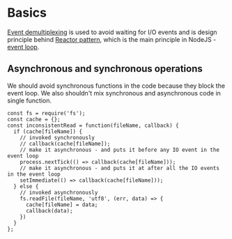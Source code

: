 # Basics

[Event demultiplexing](https://jsblog.insiderattack.net/event-loop-and-the-big-picture-nodejs-event-loop-part-1-1cb67a182810) is used to avoid waiting for I/O events and is design principle behind [Reactor pattern](https://hackernoon.com/the-node-js-system-51090c35dddc), which is the main principle in NodeJS - [event loop](https://nodejs.org/en/docs/guides/event-loop-timers-and-nexttick/).

## Asynchronous and synchronous operations

We should avoid synchronous functions in the code because they block the event loop. We also shouldn't mix synchronous and asynchronous code in single function.

```
const fs = require('fs');
const cache = {};
const inconsistentRead = function(fileName, callback) {
  if (cache[fileName]) {
    // invoked synchronously
    // callback(cache[fileName]);
    // make it asynchronous - and puts it before any IO event in the event loop
    process.nextTick(() => callback(cache[fileName]));
    // make it asynchronous - and puts it at after all the IO events in the event loop
    setImmediate(() => callback(cache[fileName]));
  } else {
    // invoked asynchronously
    fs.readFile(fileName, 'utf8', (err, data) => {
      cache[fileName] = data;
      callback(data);
    })
  }
};
```




